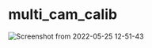 # multi_cam_calib
![Screenshot from 2022-05-25 12-51-43](https://user-images.githubusercontent.com/12738633/170248964-51aaea89-ebb4-4aac-878b-bb27d9992016.png)
